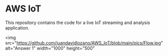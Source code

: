 # AWS IoT
This repository contains the code for a live IoT streaming and analysis application.


<img src="https://github.com/juandavidlozano/AWS_IoT/blob/main/pics/Flow.jpg" alt="Answer 1" width="1000" height="500"
